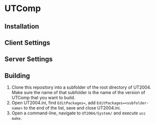# UTComp

## Installation

## Client Settings

## Server Settings

## Building

1. Clone this repository into a subfolder of the root directory of UT2004. Make sure the name of that subfolder is the name of the version of UTComp that you want to build.
2. Open UT2004.ini, find `EditPackages=`, add `EditPackages=<subfolder-name>` to the end of the list, save and close UT2004.ini.
3. Open a command-line, navigate to `UT2004/System/` and execute `ucc make`.
